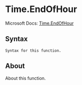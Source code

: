 # Time.EndOfHour

Microsoft Docs: [Time.EndOfHour](https://docs.microsoft.com/en-us/powerquery-m/time-endofhour)

## Syntax

```
Syntax for this function.
```

## About

About this function.

